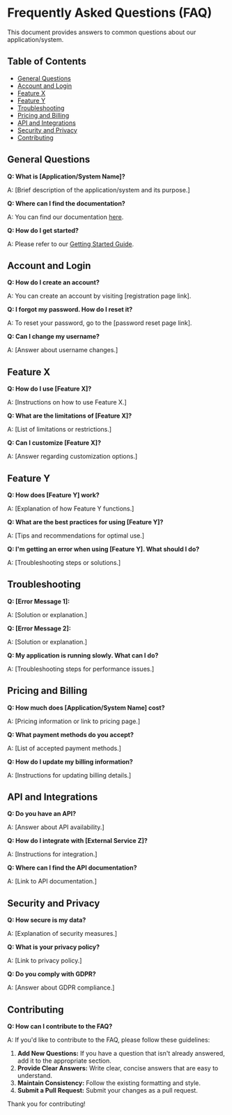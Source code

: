 # Frequently Asked Questions (FAQ)

This document provides answers to common questions about our application/system.

## Table of Contents

* [General Questions](#general-questions)
* [Account and Login](#account-and-login)
* [Feature X](#feature-x)
* [Feature Y](#feature-y)
* [Troubleshooting](#troubleshooting)
* [Pricing and Billing](#pricing-and-billing)
* [API and Integrations](#api-and-integrations)
* [Security and Privacy](#security-and-privacy)
* [Contributing](#contributing)

## General Questions

**Q: What is [Application/System Name]?**

A: [Brief description of the application/system and its purpose.]

**Q: Where can I find the documentation?**

A: You can find our documentation [here](link-to-documentation).

**Q: How do I get started?**

A: Please refer to our [Getting Started Guide](link-to-getting-started-guide).

## Account and Login

**Q: How do I create an account?**

A: You can create an account by visiting [registration page link].

**Q: I forgot my password. How do I reset it?**

A: To reset your password, go to the [password reset page link].

**Q: Can I change my username?**

A: [Answer about username changes.]

## Feature X

**Q: How do I use [Feature X]?**

A: [Instructions on how to use Feature X.]

**Q: What are the limitations of [Feature X]?**

A: [List of limitations or restrictions.]

**Q: Can I customize [Feature X]?**

A: [Answer regarding customization options.]

## Feature Y

**Q: How does [Feature Y] work?**

A: [Explanation of how Feature Y functions.]

**Q: What are the best practices for using [Feature Y]?**

A: [Tips and recommendations for optimal use.]

**Q: I'm getting an error when using [Feature Y]. What should I do?**

A: [Troubleshooting steps or solutions.]

## Troubleshooting

**Q: [Error Message 1]:**

A: [Solution or explanation.]

**Q: [Error Message 2]:**

A: [Solution or explanation.]

**Q: My application is running slowly. What can I do?**

A: [Troubleshooting steps for performance issues.]

## Pricing and Billing

**Q: How much does [Application/System Name] cost?**

A: [Pricing information or link to pricing page.]

**Q: What payment methods do you accept?**

A: [List of accepted payment methods.]

**Q: How do I update my billing information?**

A: [Instructions for updating billing details.]

## API and Integrations

**Q: Do you have an API?**

A: [Answer about API availability.]

**Q: How do I integrate with [External Service Z]?**

A: [Instructions for integration.]

**Q: Where can I find the API documentation?**

A: [Link to API documentation.]

## Security and Privacy

**Q: How secure is my data?**

A: [Explanation of security measures.]

**Q: What is your privacy policy?**

A: [Link to privacy policy.]

**Q: Do you comply with GDPR?**

A: [Answer about GDPR compliance.]

## Contributing

**Q: How can I contribute to the FAQ?**

A: If you'd like to contribute to the FAQ, please follow these guidelines:

1.  **Add New Questions:** If you have a question that isn't already answered, add it to the appropriate section.
2.  **Provide Clear Answers:** Write clear, concise answers that are easy to understand.
3.  **Maintain Consistency:** Follow the existing formatting and style.
4.  **Submit a Pull Request:** Submit your changes as a pull request.

Thank you for contributing!
